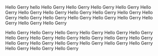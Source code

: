 
Hello Gerry
hello
Hello Gerry
Hello Gerry
Hello Gerry
Hello Gerry
Hello Gerry
Hello Gerry
Hello Gerry
Hello Gerry
Hello Gerry
Hello Gerry
Hello Gerry
Hello Gerry
Hello Gerry
Hello Gerry
Hello Gerry
Hello Gerry
Hello Gerry
Hello Gerry
Hello Gerry

Hello Gerry
Hello Gerry
Hello Gerry
Hello Gerry
Hello Gerry
Hello Gerry
Hello Gerry
Hello Gerry
Hello Gerry
Hello Gerry
Hello Gerry
Hello Gerry
Hello Gerry
Hello Gerry
Hello Gerry
Hello Gerry
Hello Gerry
Hello Gerry
Hello Gerry
Hello Gerry
Hello Gerry
